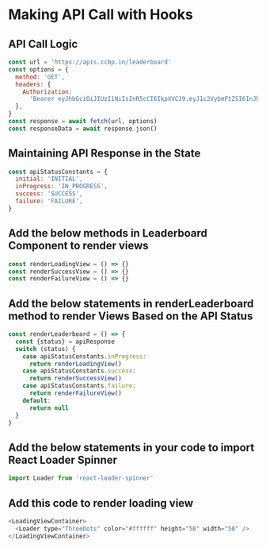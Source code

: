 # Making API Call with Hooks

## API Call Logic

```js
const url = 'https://apis.ccbp.in/leaderboard'
const options = {
  method: 'GET',
  headers: {
    Authorization:
      'Bearer eyJhbGciOiJIUzI1NiIsInR5cCI6IkpXVCJ9.eyJ1c2VybmFtZSI6InJhaHVsIiwicm9sZSI6IlBSSU1FX1VTRVIiLCJpYXQiOjE2MjMwNjU1MzJ9.D13s5wN3Oh59aa_qtXMo3Ec4wojOx0EZh8Xr5C5sRkU',
  },
}
const response = await fetch(url, options)
const responseData = await response.json()
```

## Maintaining API Response in the State

```js
const apiStatusConstants = {
  initial: 'INITIAL',
  inProgress: 'IN_PROGRESS',
  success: 'SUCCESS',
  failure: 'FAILURE',
}
```

## Add the below methods in Leaderboard Component to render views

```js
const renderLoadingView = () => {}
const renderSuccessView = () => {}
const renderFailureView = () => {}
```

## Add the below statements in renderLeaderboard method to render Views Based on the API Status

```js
const renderLeaderboard = () => {
  const {status} = apiResponse
  switch (status) {
    case apiStatusConstants.inProgress:
      return renderLoadingView()
    case apiStatusConstants.success:
      return renderSuccessView()
    case apiStatusConstants.failure:
      return renderFailureView()
    default:
      return null
  }
}
```

## Add the below statements in your code to import React Loader Spinner

```js
import Loader from 'react-loader-spinner'
```

## Add this code to render loading view

```js
<LoadingViewContainer>
  <Loader type="ThreeDots" color="#ffffff" height="50" width="50" />
</LoadingViewContainer>

```
